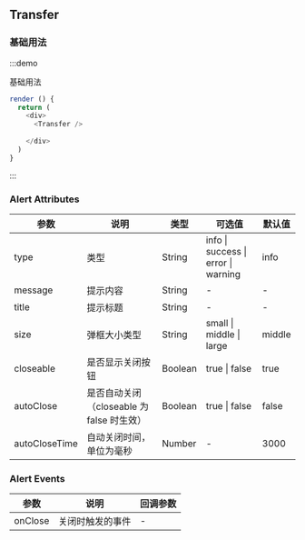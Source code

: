 ## Transfer


### 基础用法

:::demo

基础用法

```js
render () {
  return (
    <div>
      <Transfer />
      
    </div>
  )
}
```
:::



### Alert Attributes

| 参数 | 说明 | 类型 | 可选值 | 默认值 |
| -------- | ----- | ---- | ---- | ---- |
| type | 类型 | String | info \| success \| error \| warning | info |
| message | 提示内容 | String | - | - |
| title | 提示标题 | String | - | - |
| size | 弹框大小类型 | String | small \| middle \| large | middle |
| closeable | 是否显示关闭按钮 | Boolean | true  \| false | true |
| autoClose |  是否自动关闭（closeable 为 false 时生效） | Boolean | true  \| false |  false |
| autoCloseTime | 自动关闭时间，单位为毫秒 | Number | - | 3000 |


### Alert Events

| 参数 | 说明 | 回调参数
| ------- | ------- | ------- |
| onClose | 关闭时触发的事件 | - |
